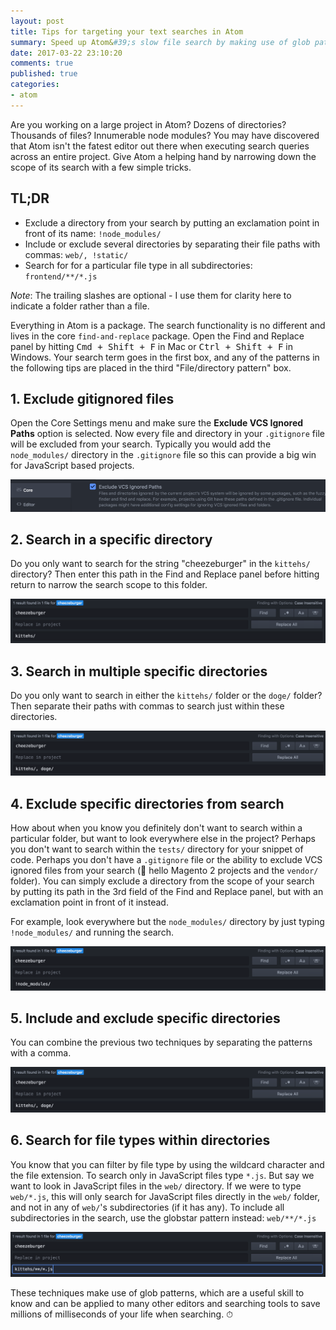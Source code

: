```yaml
---
layout: post
title: Tips for targeting your text searches in Atom
summary: Speed up Atom&#39;s slow file search by making use of glob patterns.
date: 2017-03-22 23:10:20
comments: true
published: true
categories:
- atom
---
```


Are you working on a large project in Atom? Dozens of directories? Thousands of files? Innumerable node modules? You may have discovered that Atom isn't the fatest editor out there when executing search queries across an entire project. Give Atom a helping hand by narrowing down the scope of its search with a few simple tricks.

<div class="tldr">
    <h2>TL;DR</h2>
    <ul>
        <li>Exclude a directory from your search by putting an exclamation point in front of its name: <code>!node_modules/</code></li>
        <li>Include or exclude several directories by separating their file paths with commas: <code>web/, !static/</code></li>
        <li>Search for for a particular file type in all subdirectories: <code>frontend/**/*.js</code></li>
   </ul>
</div>

_Note_: The trailing slashes are optional - I use them for clarity here to indicate a folder rather than a file.

Everything in Atom is a package. The search functionality is no different and lives in the core `find-and-replace` package. Open the Find and Replace panel by hitting <kbd>Cmd + Shift + F</kbd> in Mac or <kbd>Ctrl + Shift + F</kbd> in Windows. Your search term goes in the first box, and any of the patterns in the following tips are placed in the third "File/directory pattern" box.

## 1. Exclude gitignored files

Open the Core Settings menu and make sure the **Exclude VCS Ignored Paths** option is selected. Now every file and directory in your `.gitignore` file will be excluded from your search. Typically you would add the `node_modules/` directory in the `.gitignore` file so this can provide a big win for JavaScript based projects.

![Exclude VCS Ignored Paths setting](/assets/VCS-setting.png)

## 2. Search in a specific directory

Do you only want to search for the string "cheezeburger" in the `kittehs/` directory? Then enter this path in the Find and Replace panel before hitting return to narrow the search scope to this folder.

![Search only in this directory example](/assets/only-dir.png)

## 3. Search in multiple specific directories

Do you only want to search in either the `kittehs/` folder or the `doge/` folder? Then separate their paths with commas to search just within these directories.

![Search in multiple directories example](/assets/multi-dir.png)

## 4. Exclude specific directories from search

How about when you know you definitely don't want to search within a particular folder, but want to look everywhere else in the project? Perhaps you don't want to search within the `tests/` directory for your snippet of code. Perhaps you don't have a `.gitignore` file or the ability to exclude VCS ignored files from your search (👋 hello Magento 2 projects and the `vendor/` folder). You can simply exclude a directory from the scope of your search by putting its path in the 3rd field of the Find and Replace panel, but with an exclamation point in front of it instead.

For example, look everywhere but the `node_modules/` directory by just typing `!node_modules/` and running the search.

![Exclude a directory example](/assets/not-dir.png)

## 5. Include and exclude specific directories

You can combine the previous two techniques by separating the patterns with a comma.

![Combining including and excluding patterns example](/assets/multi-dir.png)

## 6. Search for file types within directories

You know that you can filter by file type by using the wildcard character and the file extension. To search only in JavaScript files type `*.js`. But say we want to look in JavaScript files in the `web/` directory. If we were to type `web/*.js`, this will only search for JavaScript files directly in the `web/` folder, and not in any of `web/`'s subdirectories (if it has any). To include all subdirectories in the search, use the globstar pattern instead: `web/**/*.js`

![File types with glob pattern example](/assets/glob.png)

These techniques make use of glob patterns, which are a useful skill to know and can be applied to many other editors and searching tools to save millions of milliseconds of your life when searching. ⏱


